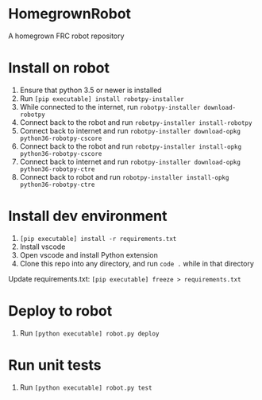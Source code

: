 # HomegrownRobot
A homegrown FRC robot repository

# Install on robot
1. Ensure that python 3.5 or newer is installed
2. Run `[pip executable] install robotpy-installer`
3. While connected to the internet, run `robotpy-installer download-robotpy`
4. Connect back to the robot and run `robotpy-installer install-robotpy`
5. Connect back to internet and run `robotpy-installer download-opkg python36-robotpy-cscore`
6. Connect back to the robot and run `robotpy-installer install-opkg python36-robotpy-cscore`
7. Connect back to internet and run `robotpy-installer download-opkg python36-robotpy-ctre`
8. Connect back to robot and run `robotpy-installer install-opkg python36-robotpy-ctre`


# Install dev environment
1. `[pip executable] install -r requirements.txt` 
2. Install vscode
3. Open vscode and install Python extension
4. Clone this repo into any directory, and run `code .` while in that directory

Update requirements.txt: `[pip executable] freeze > requirements.txt`

# Deploy to robot
1. Run `[python executable] robot.py deploy`

# Run unit tests
1. Run `[python executable] robot.py test`